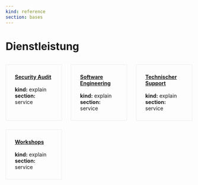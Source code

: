 ```yaml
---
kind: reference
section: bases
---
```


# Dienstleistung

<div style="display: grid; grid-template-columns: repeat(3, 1fr); gap: 1.5rem; margin: 2rem 0;">
<div style="border: 1px solid #eaecef; padding: 1.5rem;">
<strong><a href="security-audit.html">Security Audit</a></strong><br/><br/>
<strong>kind:</strong> explain<br/>
<strong>section:</strong> service<br/>
</div>
<div style="border: 1px solid #eaecef; padding: 1.5rem;">
<strong><a href="software-engineering.html">Software Engineering</a></strong><br/><br/>
<strong>kind:</strong> explain<br/>
<strong>section:</strong> service<br/>
</div>
<div style="border: 1px solid #eaecef; padding: 1.5rem;">
<strong><a href="technischer-support.html">Technischer Support</a></strong><br/><br/>
<strong>kind:</strong> explain<br/>
<strong>section:</strong> service<br/>
</div>
<div style="border: 1px solid #eaecef; padding: 1.5rem;">
<strong><a href="workshops.html">Workshops</a></strong><br/><br/>
<strong>kind:</strong> explain<br/>
<strong>section:</strong> service<br/>
</div>
</div>
